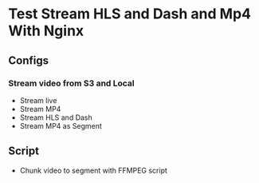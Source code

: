# Test Stream HLS and Dash and Mp4 With Nginx

## Configs

### Stream video from S3 and Local

- Stream live
- Stream MP4
- Stream HLS and Dash
- Stream MP4 as Segment

## Script

- Chunk video to segment with FFMPEG script
